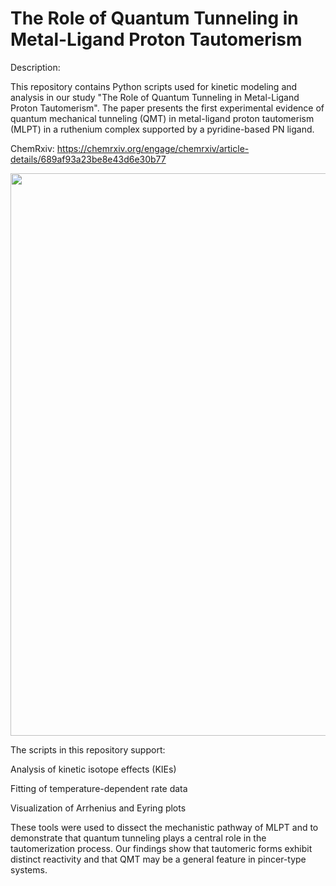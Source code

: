 # The Role of Quantum Tunneling in Metal-Ligand Proton Tautomerism

Description:

This repository contains Python scripts used for kinetic modeling and analysis in our study "The Role of Quantum Tunneling in Metal-Ligand Proton Tautomerism". The paper presents the first experimental evidence of quantum mechanical tunneling (QMT) in metal-ligand proton tautomerism (MLPT) in a ruthenium complex supported by a pyridine-based PN ligand.

ChemRxiv: https://chemrxiv.org/engage/chemrxiv/article-details/689af93a23be8e43d6e30b77

<img src="https://github.com/user-attachments/assets/6512e09d-9fa9-4cbc-ae5e-b18285c6c375" width="900">

The scripts in this repository support:

Analysis of kinetic isotope effects (KIEs)

Fitting of temperature-dependent rate data

Visualization of Arrhenius and Eyring plots


These tools were used to dissect the mechanistic pathway of MLPT and to demonstrate that quantum tunneling plays a central role in the tautomerization process. Our findings show that tautomeric forms exhibit distinct reactivity and that QMT may be a general feature in pincer-type systems.

